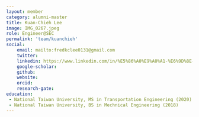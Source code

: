 ```yaml
---
layout: member
category: alumni-master
title: Kuan-Chieh Lee
image: IMG_0267.jpeg
role: Engineer@SEC
permalink: 'team/kuanchieh'
social:
    email: mailto:fredkclee0131@gmail.com
    twitter: 
    linkedin: https://www.linkedin.com/in/%E5%86%A0%E9%A0%A1-%E6%9D%8E-9520b8226?utm_source=share&utm_campaign=share_via&utm_content=profile&utm_medium=ios_app
    google-scholar: 
    github: 
    website: 
    orcid:
    research-gate: 
education:
 - National Taiwan University, MS in Transportation Engineering (2020)
 - National Taiwan University, BS in Mechnical Engineering (2018)
---
```



